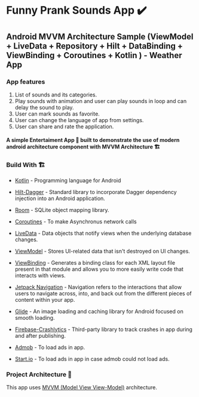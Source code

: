 # Funny Prank Sounds App ✔️

## Android MVVM Architecture Sample (ViewModel + LiveData + Repository + Hilt + DataBinding + ViewBinding + Coroutines + Kotlin ) - Weather App

### App features
1. List of sounds and its categories.
2. Play sounds with animation and user can play sounds in loop and can delay the sound to play.
3. User can mark sounds as favorite.
4. User can change the language of app from settings.
5. User can share and rate the application.


#### A simple Entertaiment App 📱 built to demonstrate the use of modern android architecture component with MVVM Architecture 🏗

### Build With 🏗️
- [Kotlin] - Programming language for Android
- [Hilt-Dagger] - Standard library to incorporate Dagger dependency injection into an Android application.
- [Room] - SQLite object mapping library.
- [Coroutines] - To make Asynchronus network calls
- [LiveData] - Data objects that notify views when the underlying database changes.
- [ViewModel] - Stores UI-related data that isn't destroyed on UI changes.
- [ViewBinding] - Generates a binding class for each XML layout file present in that module and allows you to more easily write code that interacts with views.
- [Jetpack Navigation] - Navigation refers to the interactions that allow users to navigate across, into, and back out from the different pieces of content within your app.
- [Glide] - An image loading and caching library for Android focused on smooth loading.
- [Firebase-Crashlytics] - Third-party library to track crashes in app during and after publishing.
- [Admob] - To load ads in app.
- [Start.io] - To load ads in app in case admob could not load ads.


   [ViewModel]: <https://developer.android.com/topic/libraries/architecture/viewmodel>
   [Jetpack Navigation]: <https://developer.android.com/guide/navigation/>
   [Hilt-Dagger]: <https://dagger.dev/hilt/>
   [ViewBinding]: <https://developer.android.com/topic/libraries/view-binding>
   [LiveData]: <https://developer.android.com/topic/libraries/architecture/livedata/>
   [ViewModel]: <https://developer.android.com/topic/libraries/architecture/viewmodel>
   [Glide]: <https://github.com/bumptech/glide>
   [Kotlin]: <https://kotlinlang.org>
   [Coroutines]: <https://kotlinlang.org/docs/coroutines-overview.html>
   [MVVM (Model View View-Model)]: <https://developer.android.com/jetpack/guide#recommended-app-arch>
   [Room]: <https://developer.android.com/training/data-storage/room/>
   [Firebase-Crashlytics]: <https://firebase.google.com/docs/crashlytics/get-started?platform=android/>
   [Admob]: <https://apps.admob.com/v2/home?sac=true&pli=1&authuser=0/>
   [Start.io]: <https://www.start.io//>
   
### Project Architecture 🗼

This app uses [MVVM (Model View View-Model)] architecture.
